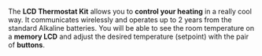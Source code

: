The **LCD Thermostat Kit** allows you to **control your heating** in a really cool way. It communicates wirelessly and operates up to 2 years from the standard Alkaline batteries. You will be able to see the room temperature on a **memory LCD** and adjust the desired temperature (setpoint) with the pair of **buttons**.
